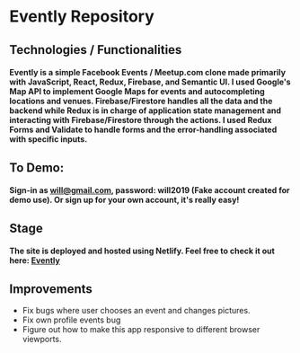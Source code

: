 # Evently Repository
## Technologies / Functionalities
#### Evently is a simple Facebook Events / Meetup.com clone made primarily with JavaScript, React, Redux, Firebase, and Semantic UI. I used Google's Map API to implement Google Maps for events and autocompleting locations and venues. Firebase/Firestore handles all the data and the backend while Redux is in charge of application state management and interacting with Firebase/Firestore through the actions. I used Redux Forms and Validate to handle forms and the error-handling associated with specific inputs.

## To Demo:
#### Sign-in as will@gmail.com, password: will2019 (Fake account created for demo use). Or sign up for your own account, it's really easy!

## Stage
#### The site is deployed and hosted using Netlify. Feel free to check it out here: [Evently](http://eventlyme.com)

## Improvements
* Fix bugs where user chooses an event and changes pictures.
* Fix own profile events bug
* Figure out how to make this app responsive to different browser viewports.
